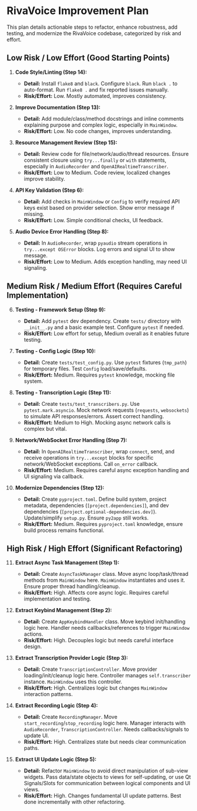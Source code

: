 # RivaVoice Improvement Plan

This plan details actionable steps to refactor, enhance robustness, add testing, and modernize the RivaVoice codebase, categorized by risk and effort.

## Low Risk / Low Effort (Good Starting Points)

1.  **Code Style/Linting (Step 14):**
    *   **Detail:** Install `flake8` and `black`. Configure `black`. Run `black .` to auto-format. Run `flake8 .` and fix reported issues manually.
    *   **Risk/Effort:** Low. Mostly automated, improves consistency.

2.  **Improve Documentation (Step 13):**
    *   **Detail:** Add module/class/method docstrings and inline comments explaining purpose and complex logic, especially in `MainWindow`.
    *   **Risk/Effort:** Low. No code changes, improves understanding.

3.  **Resource Management Review (Step 15):**
    *   **Detail:** Review code for file/network/audio/thread resources. Ensure consistent closure using `try...finally` or `with` statements, especially in `AudioRecorder` and `OpenAIRealtimeTranscriber`.
    *   **Risk/Effort:** Low to Medium. Code review, localized changes improve stability.

4.  **API Key Validation (Step 6):**
    *   **Detail:** Add checks in `MainWindow` or `Config` to verify required API keys exist based on provider selection. Show error message if missing.
    *   **Risk/Effort:** Low. Simple conditional checks, UI feedback.

5.  **Audio Device Error Handling (Step 8):**
    *   **Detail:** In `AudioRecorder`, wrap `pyaudio` stream operations in `try...except OSError` blocks. Log errors and signal UI to show message.
    *   **Risk/Effort:** Low to Medium. Adds exception handling, may need UI signaling.

## Medium Risk / Medium Effort (Requires Careful Implementation)

6.  **Testing - Framework Setup (Step 9):**
    *   **Detail:** Add `pytest` dev dependency. Create `tests/` directory with `__init__.py` and a basic example test. Configure `pytest` if needed.
    *   **Risk/Effort:** Low effort for setup, Medium overall as it enables future testing.

7.  **Testing - Config Logic (Step 10):**
    *   **Detail:** Create `tests/test_config.py`. Use `pytest` fixtures (`tmp_path`) for temporary files. Test `Config` load/save/defaults.
    *   **Risk/Effort:** Medium. Requires `pytest` knowledge, mocking file system.

8.  **Testing - Transcription Logic (Step 11):**
    *   **Detail:** Create `tests/test_transcribers.py`. Use `pytest.mark.asyncio`. Mock network requests (`requests`, `websockets`) to simulate API responses/errors. Assert correct handling.
    *   **Risk/Effort:** Medium to High. Mocking async network calls is complex but vital.

9.  **Network/WebSocket Error Handling (Step 7):**
    *   **Detail:** In `OpenAIRealtimeTranscriber`, wrap `connect`, send, and receive operations in `try...except` blocks for specific network/WebSocket exceptions. Call `on_error` callback.
    *   **Risk/Effort:** Medium. Requires careful async exception handling and UI signaling via callback.

10. **Modernize Dependencies (Step 12):**
    *   **Detail:** Create `pyproject.toml`. Define build system, project metadata, dependencies (`[project.dependencies]`), and dev dependencies (`[project.optional-dependencies.dev]`). Update/simplify `setup.py`. Ensure `py2app` still works.
    *   **Risk/Effort:** Medium. Requires `pyproject.toml` knowledge, ensure build process remains functional.

## High Risk / High Effort (Significant Refactoring)

11. **Extract Async Task Management (Step 1):**
    *   **Detail:** Create `AsyncTaskManager` class. Move async loop/task/thread methods from `MainWindow` here. `MainWindow` instantiates and uses it. Ensure proper thread handling/cleanup.
    *   **Risk/Effort:** High. Affects core async logic. Requires careful implementation and testing.

12. **Extract Keybind Management (Step 2):**
    *   **Detail:** Create `AppKeybindHandler` class. Move keybind init/handling logic here. Handler needs callbacks/references to trigger `MainWindow` actions.
    *   **Risk/Effort:** High. Decouples logic but needs careful interface design.

13. **Extract Transcription Provider Logic (Step 3):**
    *   **Detail:** Create `TranscriptionController`. Move provider loading/init/cleanup logic here. Controller manages `self.transcriber` instance. `MainWindow` uses this controller.
    *   **Risk/Effort:** High. Centralizes logic but changes `MainWindow` interaction patterns.

14. **Extract Recording Logic (Step 4):**
    *   **Detail:** Create `RecordingManager`. Move `start_recording`/`stop_recording` logic here. Manager interacts with `AudioRecorder`, `TranscriptionController`. Needs callbacks/signals to update UI.
    *   **Risk/Effort:** High. Centralizes state but needs clear communication paths.

15. **Extract UI Update Logic (Step 5):**
    *   **Detail:** Refactor `MainWindow` to avoid direct manipulation of sub-view widgets. Pass data/state objects to views for self-updating, or use Qt Signals/Slots for communication between logical components and UI views.
    *   **Risk/Effort:** High. Changes fundamental UI update patterns. Best done incrementally with other refactoring.